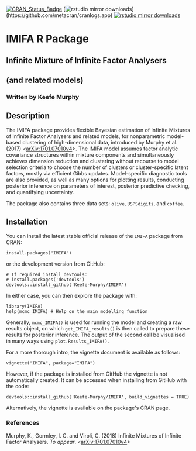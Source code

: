 [![CRAN_Status_Badge](https://www.r-pkg.org/badges/version/IMIFA)](https://cran.r-project.org/package=IMIFA)
[![rstudio mirror downloads](https://cranlogs.r-pkg.org/badges/IMIFA?)](https://github.com/metacran/cranlogs.app)
[![rstudio mirror downloads](https://cranlogs.r-pkg.org/badges/grand-total/IMIFA?color=82b4e8)](https://github.com/metacran/cranlogs.app)

# IMIFA R Package
## Infinite Mixture of Infinite Factor Analysers
## (and related models)
### Written by Keefe Murphy

## Description

The IMIFA package provides flexible Bayesian estimation of Infinite Mixtures of Infinite Factor Analysers and related models, for nonparametric model-based clustering of high-dimensional data, introduced by Murphy et al. (2017) <[arXiv:1701.07010v4](https://arxiv.org/abs/1701.07010v4)>. The IMIFA model assumes factor analytic covariance structures within mixture components and simultaneously achieves dimension reduction and clustering without recourse to model selection criteria to choose the number of clusters or cluster-specific latent factors, mostly via efficient Gibbs updates. Model-specific diagnostic tools are also provided, as well as many options for plotting results, conducting posterior inference on parameters of interest, posterior predictive checking, and quantifying uncertainty.

The package also contains three data sets: `olive`, `USPSdigits`, and `coffee`.

## Installation

You can install the latest stable official release of the `IMIFA` package from CRAN:

```
install.packages("IMIFA")
```

or the development version from GitHub:

```
# If required install devtools:  
# install.packages('devtools')  
devtools::install_github('Keefe-Murphy/IMIFA')
```

In either case, you can then explore the package with:

```
library(IMIFA)
help(mcmc_IMIFA) # Help on the main modelling function
```

Generally, `mcmc_IMIFA()` is used for running the model and creating a raw results object, on which `get_IMIFA_results()` is then called to prepare these results for posterior inference. The output of the second call be visualised in many ways using `plot.Results_IMIFA()`.

For a more thorough intro, the vignette document is available as follows:

```
vignette("IMIFA", package="IMIFA")
```

However, if the package is installed from GitHub the vignette is not automatically created. It can be accessed when installing from GitHub with the code:

```
devtools::install_github('Keefe-Murphy/IMIFA', build_vignettes = TRUE)
```

Alternatively, the vignette is available on the package's CRAN page.

### References
Murphy, K., Gormley, I. C. and Viroli, C. (2018) Infinite Mixtures of Infinite Factor Analysers. _To appear_. <[arXiv:1701.07010v4](https://arxiv.org/abs/1701.07010v4)>
